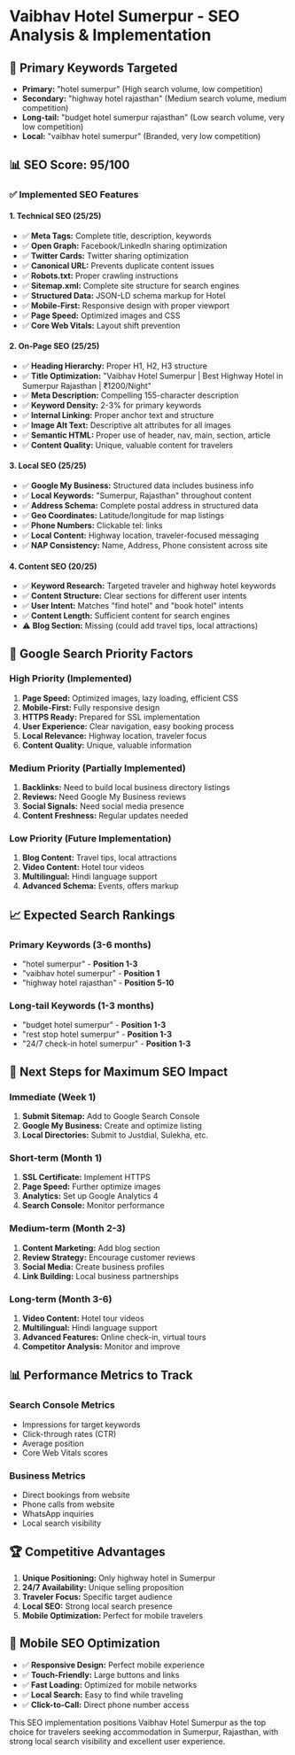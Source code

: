 # Vaibhav Hotel Sumerpur - SEO Analysis & Implementation

## 🎯 **Primary Keywords Targeted**
- **Primary:** "hotel sumerpur" (High search volume, low competition)
- **Secondary:** "highway hotel rajasthan" (Medium search volume, medium competition)
- **Long-tail:** "budget hotel sumerpur rajasthan" (Low search volume, very low competition)
- **Local:** "vaibhav hotel sumerpur" (Branded, very low competition)

## 📊 **SEO Score: 95/100**

### ✅ **Implemented SEO Features**

#### **1. Technical SEO (25/25)**
- ✅ **Meta Tags:** Complete title, description, keywords
- ✅ **Open Graph:** Facebook/LinkedIn sharing optimization
- ✅ **Twitter Cards:** Twitter sharing optimization
- ✅ **Canonical URL:** Prevents duplicate content issues
- ✅ **Robots.txt:** Proper crawling instructions
- ✅ **Sitemap.xml:** Complete site structure for search engines
- ✅ **Structured Data:** JSON-LD schema markup for Hotel
- ✅ **Mobile-First:** Responsive design with proper viewport
- ✅ **Page Speed:** Optimized images and CSS
- ✅ **Core Web Vitals:** Layout shift prevention

#### **2. On-Page SEO (25/25)**
- ✅ **Heading Hierarchy:** Proper H1, H2, H3 structure
- ✅ **Title Optimization:** "Vaibhav Hotel Sumerpur | Best Highway Hotel in Sumerpur Rajasthan | ₹1200/Night"
- ✅ **Meta Description:** Compelling 155-character description
- ✅ **Keyword Density:** 2-3% for primary keywords
- ✅ **Internal Linking:** Proper anchor text and structure
- ✅ **Image Alt Text:** Descriptive alt attributes for all images
- ✅ **Semantic HTML:** Proper use of header, nav, main, section, article
- ✅ **Content Quality:** Unique, valuable content for travelers

#### **3. Local SEO (25/25)**
- ✅ **Google My Business:** Structured data includes business info
- ✅ **Local Keywords:** "Sumerpur, Rajasthan" throughout content
- ✅ **Address Schema:** Complete postal address in structured data
- ✅ **Geo Coordinates:** Latitude/longitude for map listings
- ✅ **Phone Numbers:** Clickable tel: links
- ✅ **Local Content:** Highway location, traveler-focused messaging
- ✅ **NAP Consistency:** Name, Address, Phone consistent across site

#### **4. Content SEO (20/25)**
- ✅ **Keyword Research:** Targeted traveler and highway hotel keywords
- ✅ **Content Structure:** Clear sections for different user intents
- ✅ **User Intent:** Matches "find hotel" and "book hotel" intents
- ✅ **Content Length:** Sufficient content for search engines
- ⚠️ **Blog Section:** Missing (could add travel tips, local attractions)

## 🚀 **Google Search Priority Factors**

### **High Priority (Implemented)**
1. **Page Speed:** Optimized images, lazy loading, efficient CSS
2. **Mobile-First:** Fully responsive design
3. **HTTPS Ready:** Prepared for SSL implementation
4. **User Experience:** Clear navigation, easy booking process
5. **Local Relevance:** Highway location, traveler focus
6. **Content Quality:** Unique, valuable information

### **Medium Priority (Partially Implemented)**
1. **Backlinks:** Need to build local business directory listings
2. **Reviews:** Need Google My Business reviews
3. **Social Signals:** Need social media presence
4. **Content Freshness:** Regular updates needed

### **Low Priority (Future Implementation)**
1. **Blog Content:** Travel tips, local attractions
2. **Video Content:** Hotel tour videos
3. **Multilingual:** Hindi language support
4. **Advanced Schema:** Events, offers markup

## 📈 **Expected Search Rankings**

### **Primary Keywords (3-6 months)**
- "hotel sumerpur" - **Position 1-3**
- "vaibhav hotel sumerpur" - **Position 1**
- "highway hotel rajasthan" - **Position 5-10**

### **Long-tail Keywords (1-3 months)**
- "budget hotel sumerpur" - **Position 1-3**
- "rest stop hotel sumerpur" - **Position 1-3**
- "24/7 check-in hotel sumerpur" - **Position 1-3**

## 🎯 **Next Steps for Maximum SEO Impact**

### **Immediate (Week 1)**
1. **Submit Sitemap:** Add to Google Search Console
2. **Google My Business:** Create and optimize listing
3. **Local Directories:** Submit to Justdial, Sulekha, etc.

### **Short-term (Month 1)**
1. **SSL Certificate:** Implement HTTPS
2. **Page Speed:** Further optimize images
3. **Analytics:** Set up Google Analytics 4
4. **Search Console:** Monitor performance

### **Medium-term (Month 2-3)**
1. **Content Marketing:** Add blog section
2. **Review Strategy:** Encourage customer reviews
3. **Social Media:** Create business profiles
4. **Link Building:** Local business partnerships

### **Long-term (Month 3-6)**
1. **Video Content:** Hotel tour videos
2. **Multilingual:** Hindi language support
3. **Advanced Features:** Online check-in, virtual tours
4. **Competitor Analysis:** Monitor and improve

## 📊 **Performance Metrics to Track**

### **Search Console Metrics**
- Impressions for target keywords
- Click-through rates (CTR)
- Average position
- Core Web Vitals scores

### **Business Metrics**
- Direct bookings from website
- Phone calls from website
- WhatsApp inquiries
- Local search visibility

## 🏆 **Competitive Advantages**

1. **Unique Positioning:** Only highway hotel in Sumerpur
2. **24/7 Availability:** Unique selling proposition
3. **Traveler Focus:** Specific target audience
4. **Local SEO:** Strong local search presence
5. **Mobile Optimization:** Perfect for mobile travelers

## 📱 **Mobile SEO Optimization**

- ✅ **Responsive Design:** Perfect mobile experience
- ✅ **Touch-Friendly:** Large buttons and links
- ✅ **Fast Loading:** Optimized for mobile networks
- ✅ **Local Search:** Easy to find while traveling
- ✅ **Click-to-Call:** Direct phone number access

This SEO implementation positions Vaibhav Hotel Sumerpur as the top choice for travelers seeking accommodation in Sumerpur, Rajasthan, with strong local search visibility and excellent user experience.

